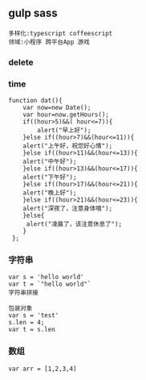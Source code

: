 ## gulp sass 

    多样化:typescript coffeescript
    领域:小程序 跨平台App 游戏


### delete


### time

    function dat(){
        var now=new Date();
        var hour=now.getHours();
        if((hour>5)&&( hour<=7)){
            alert("早上好");
        }else if((hour>7)&&(hour<=11)){
        alert("上午好，祝您好心情");
        }else if((hour>11)&&(hour<=13)){
        alert("中午好");
        }else if((hour>13)&&(hour<=17)){
        alert("下午好");
        }else if((hour>17)&&(hour<=21)){
        alert("晚上好");
        }else if((hour>21)&&(hour<=23)){
        alert("深夜了，注意身体哦");
        }else{
         alert("凌晨了，该注意休息了");
        }
     };
    
    
### 字符串
    
    var s = 'hello world'
    var t = `"hello world"`
    字符串拼接
    
    包装对象
    var s = 'test'
    s.len = 4;
    var t = s.len
    
### 数组
    var arr = [1,2,3,4]
     